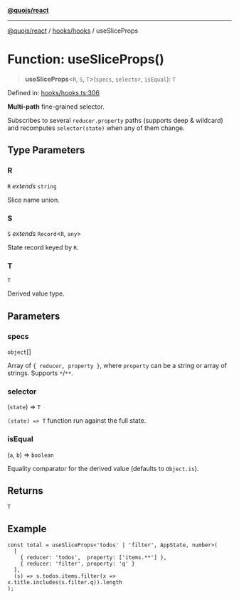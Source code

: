 [**@quojs/react**](../../../README.md)

***

[@quojs/react](../../../README.md) / [hooks/hooks](../README.md) / useSliceProps

# Function: useSliceProps()

> **useSliceProps**\<`R`, `S`, `T`\>(`specs`, `selector`, `isEqual`): `T`

Defined in: [hooks/hooks.ts:306](https://github.com/quojs/quojs/blob/9e23886b2a0ad7a76f8b24da404b10a06002a0ea/packages/react/src/hooks/hooks.ts#L306)

**Multi-path** fine-grained selector.

Subscribes to several `reducer.property` paths (supports deep & wildcard)
and recomputes `selector(state)` when any of them change.

## Type Parameters

### R

`R` *extends* `string`

Slice name union.

### S

`S` *extends* `Record`\<`R`, `any`\>

State record keyed by `R`.

### T

`T`

Derived value type.

## Parameters

### specs

`object`[]

Array of `{ reducer, property }`, where `property` can be a string or array of strings. Supports `*`/`**`.

### selector

(`state`) => `T`

`(state) => T` function run against the full state.

### isEqual

(`a`, `b`) => `boolean`

Equality comparator for the derived value (defaults to `Object.is`).

## Returns

`T`

## Example

```tsx
const total = useSliceProps<'todos' | 'filter', AppState, number>(
  [
    { reducer: 'todos',  property: ['items.**'] },
    { reducer: 'filter', property: 'q' }
  ],
  (s) => s.todos.items.filter(x => x.title.includes(s.filter.q)).length
);
```
